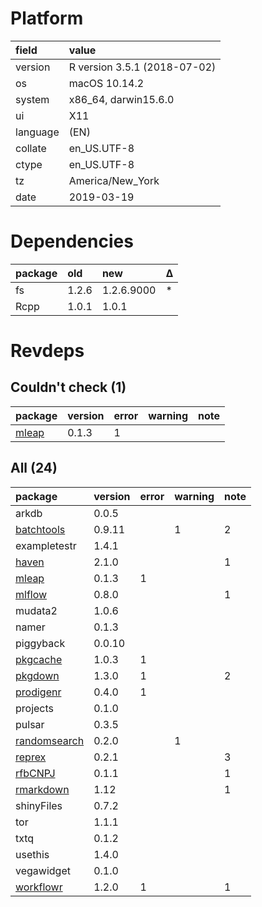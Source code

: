 # Platform

|field    |value                        |
|:--------|:----------------------------|
|version  |R version 3.5.1 (2018-07-02) |
|os       |macOS  10.14.2               |
|system   |x86_64, darwin15.6.0         |
|ui       |X11                          |
|language |(EN)                         |
|collate  |en_US.UTF-8                  |
|ctype    |en_US.UTF-8                  |
|tz       |America/New_York             |
|date     |2019-03-19                   |

# Dependencies

|package |old   |new        |Δ  |
|:-------|:-----|:----------|:--|
|fs      |1.2.6 |1.2.6.9000 |*  |
|Rcpp    |1.0.1 |1.0.1      |   |

# Revdeps

## Couldn't check (1)

|package                    |version |error |warning |note |
|:--------------------------|:-------|:-----|:-------|:----|
|[mleap](problems.md#mleap) |0.1.3   |1     |        |     |

## All (24)

|package                                  |version |error |warning |note |
|:----------------------------------------|:-------|:-----|:-------|:----|
|arkdb                                    |0.0.5   |      |        |     |
|[batchtools](problems.md#batchtools)     |0.9.11  |      |1       |2    |
|exampletestr                             |1.4.1   |      |        |     |
|[haven](problems.md#haven)               |2.1.0   |      |        |1    |
|[mleap](problems.md#mleap)               |0.1.3   |1     |        |     |
|[mlflow](problems.md#mlflow)             |0.8.0   |      |        |1    |
|mudata2                                  |1.0.6   |      |        |     |
|namer                                    |0.1.3   |      |        |     |
|piggyback                                |0.0.10  |      |        |     |
|[pkgcache](problems.md#pkgcache)         |1.0.3   |1     |        |     |
|[pkgdown](problems.md#pkgdown)           |1.3.0   |1     |        |2    |
|[prodigenr](problems.md#prodigenr)       |0.4.0   |1     |        |     |
|projects                                 |0.1.0   |      |        |     |
|pulsar                                   |0.3.5   |      |        |     |
|[randomsearch](problems.md#randomsearch) |0.2.0   |      |1       |     |
|[reprex](problems.md#reprex)             |0.2.1   |      |        |3    |
|[rfbCNPJ](problems.md#rfbcnpj)           |0.1.1   |      |        |1    |
|[rmarkdown](problems.md#rmarkdown)       |1.12    |      |        |1    |
|shinyFiles                               |0.7.2   |      |        |     |
|tor                                      |1.1.1   |      |        |     |
|txtq                                     |0.1.2   |      |        |     |
|usethis                                  |1.4.0   |      |        |     |
|vegawidget                               |0.1.0   |      |        |     |
|[workflowr](problems.md#workflowr)       |1.2.0   |1     |        |1    |

